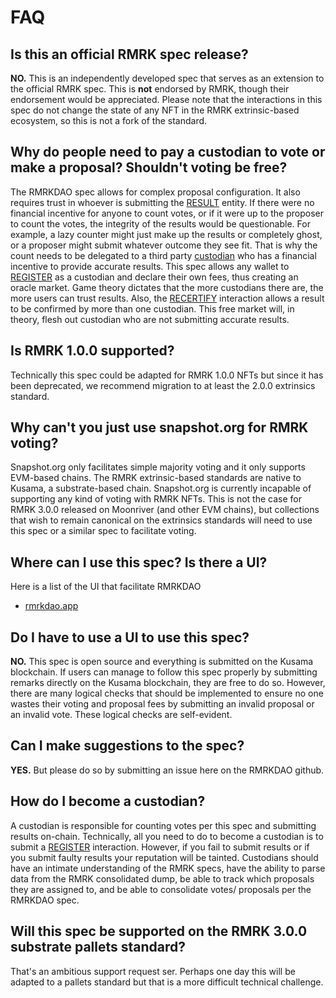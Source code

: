 # FAQ

## Is this an official RMRK spec release?

**NO.** This is an independently developed spec that serves as an extension to the official RMRK spec. This is **not** endorsed by RMRK, though their endorsement would
be appreciated. Please note that the interactions in this spec do not change the state of any NFT in the RMRK extrinsic-based ecosystem, so this is not a fork of the
standard.

## Why do people need to pay a custodian to vote or make a proposal? Shouldn't voting be free?

The RMRKDAO spec allows for complex proposal configuration. It also requires trust in whoever is submitting the [RESULT](./entities/result.md) entity.
If there were no financial incentive for anyone to count votes, or if it were up to the proposer to count the votes, the integrity of the results would be questionable.
For example, a lazy counter might just make up the results or completely ghost, or a proposer might submit whatever outcome they see fit. That is why the count needs to be delegated to a
third party [custodian](./entities/custodian.md) who has a financial incentive to provide accurate results. This spec allows any wallet to [REGISTER](./interactions/REGISTER.md)
as a custodian and declare their own fees, thus creating an oracle market. Game theory dictates that the more custodians there are, the more users can trust results.
Also, the [RECERTIFY](./interactions/RECERTIFY.md) interaction allows a result to be confirmed by more than one custodian. This free market will, in theory, flesh out
custodian who are not submitting accurate results.

## Is RMRK 1.0.0 supported?

Technically this spec could be adapted for RMRK 1.0.0 NFTs but since it has been deprecated, we recommend migration to at least the 2.0.0 extrinsics standard.

## Why can't you just use snapshot.org for RMRK voting?

Snapshot.org only facilitates simple majority voting and it only supports EVM-based chains. The RMRK extrinsic-based standards are native to Kusama,
a substrate-based chain. Snapshot.org is currently incapable of supporting any kind of voting with RMRK NFTs. This is not the case for RMRK 3.0.0 released on
Moonriver (and other EVM chains), but collections that wish to remain canonical on the extrinsics standards will need to use this spec or a similar spec to facilitate voting.

## Where can I use this spec? Is there a UI?

Here is a list of the UI that facilitate RMRKDAO
- [rmrkdao.app](https://rmrkdao.app)

## Do I have to use a UI to use this spec?

**NO.** This spec is open source and everything is submitted on the Kusama blockchain. If users can manage to follow this spec properly by submitting remarks directly on the Kusama
blockchain, they are free to do so. However, there are many logical checks that should be implemented to ensure no one wastes their voting and proposal fees by
submitting an invalid proposal or an invalid vote. These logical checks are self-evident.

## Can I make suggestions to the spec?

**YES.** But please do so by submitting an issue here on the RMRKDAO github.

## How do I become a custodian?

A custodian is responsible for counting votes per this spec and submitting results on-chain. Technically, all you need to do to become a custodian is to submit a [REGISTER](./interactions/REGISTER.md) interaction.
However, if you fail to submit results or if you submit faulty results your reputation will be tainted. Custodians should have an intimate understanding of the RMRK
specs, have the ability to parse data from the RMRK consolidated dump, be able to track which proposals they are assigned to, and be able to consolidate votes/ proposals per the RMRKDAO spec.

## Will this spec be supported on the RMRK 3.0.0 substrate pallets standard?

That's an ambitious support request ser. Perhaps one day this will be adapted to a pallets standard but that is a more difficult technical challenge.

